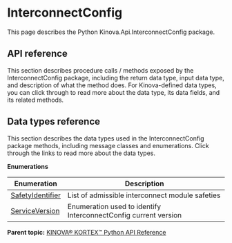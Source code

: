 # InterconnectConfig

This page describes the Python Kinova.Api.InterconnectConfig package.

## API reference

This section describes procedure calls / methods exposed by the InterconnectConfig package, including the return data type, input data type, and description of what the method does. For Kinova-defined data types, you can click through to read more about the data type, its data fields, and its related methods.

## Data types reference

This section describes the data types used in the InterconnectConfig package methods, including message classes and enumerations. Click through the links to read more about the data types.

 **Enumerations** 

|Enumeration|Description|
|-----------|-----------|
|[SafetyIdentifier](enm_InterconnectConfig_SafetyIdentifier.md#)|List of admissible interconnect module safeties|
|[ServiceVersion](enm_InterconnectConfig_ServiceVersion.md#)|Enumeration used to identify InterconnectConfig current version|

**Parent topic:** [KINOVA® KORTEX™ Python API Reference](../index.md#)

